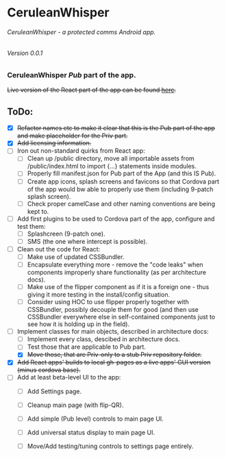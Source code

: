 <!--
   Copyright 2017 Maxim Zhukov

   Licensed under the Apache License, Version 2.0 (the "License");
   you may not use this file except in compliance with the License.
   You may obtain a copy of the License at

       http://www.apache.org/licenses/LICENSE-2.0

   Unless required by applicable law or agreed to in writing, software
   distributed under the License is distributed on an "AS IS" BASIS,
   WITHOUT WARRANTIES OR CONDITIONS OF ANY KIND, either express or implied.
   See the License for the specific language governing permissions and
   limitations under the License.
-->
# CeruleanWhisper
###### CeruleanWhisper - a protected comms Android app.
###### Version 0.0.1
### CeruleanWhisper *Pub* part of the app.
~~Live version of the React part of the app can be found [here](https://mzhukov1973.gitgub.io/CeruleanWhisper-Pub).~~

## ToDo:
- [x] ~~Refactor names etc to make it clear that this is the Pub part of the app and make placeholder for the Priv part.~~
- [x] ~~Add licensing information.~~
- [ ] Iron out non-standard quirks from React app:
  - [ ] Clean up /public directory, move all importable assets from /public/index.html to import {...} statements inside modules.
  - [ ] Properly fill manifest.json for Pub part of the App (and this IS Pub).
  - [ ] Create app icons, splash screens and favicons so that Cordova part of the app would bw able to properly use them (including 9-patch splash screen).
  - [ ] Check proper camelCase and other naming conventions are being kept to.
- [ ] Add first plugins to be used to Cordova part of the app, configure and test them:
  - [ ] Splashcreen (9-patch one).
  - [ ] SMS (the one where intercept is possible).
- [ ] Clean out the code for React: 
  - [ ] Make use of updated CSSBundler.
  - [ ] Encapsulate everything more - remove the "code leaks" when components improperly share functionality (as per architecture docs).
  - [ ] Make use of the flipper component as if it is a foreign one - thus giving it more testing in the install/config situation.
  - [ ] Consider using HOC to use flipper properly together with CSSBundler, possibly decouple them for good (and then use CSSBundler everywhere else in self-contained components just to see how it is holding up in the field).
- [ ] Implement classes for main objects, described in architecture docs:
  - [ ] Implement every class, descibed in architecture docs.
  - [ ] Test those that are applicable to Pub part.
  - [x] ~~Move those, that are Priv-only to a stub Priv repository folder.~~
- [x] ~~Add React apps' builds to local gh-pages as a live apps' GUI version (minus cordova base).~~
- [ ] Add at least beta-level UI to the app:
  - [ ] Add Settings page.
  - [ ] Cleanup main page (with flip-QR).
  - [ ] Add simple (Pub level) controls to main page UI.
  - [ ] Add universal status display to main page UI.
  - [ ] Move/Add testing/tuning controls to settings page entirely.
  
